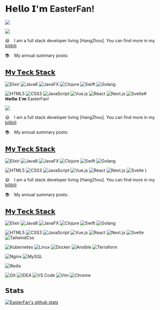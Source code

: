 # 𝗛𝗲𝗹𝗹𝗼 𝗜'𝗺 EasterFan!

![](https://www.credly.com/badges/e0bcf1f1-cf56-4d3a-a0a9-02051c7b44f6/public_url)


![](https://images.credly.com/size/50x50/images/85b9cfc4-257a-4742-878c-4f7ab4a2631b/image.png)


<div data-iframe-width="150" data-iframe-height="270" data-share-badge-id="e0bcf1f1-cf56-4d3a-a0a9-02051c7b44f6" data-share-badge-host="https://www.credly.com"></div>


<script type="text/javascript" async src="//cdn.credly.com/assets/utilities/embed.js"></script>




<!-- [![](https://img.shields.io/badge/--%23000000?style=flat&logo=twitter&logoColor=ffffff)](https://twitter.com/madawei2699)
[![](https://img.shields.io/badge/--%23000000?style=flat&logo=wechat&logoColor=ffffff)](https://img.bmpi.dev/755b406f-43ae-e382-e13c-547116d3e7d5.png)
[![](https://img.shields.io/badge/--%23000000?style=flat&logo=zhihu&logoColor=ffffff)](https://zhuanlan.zhihu.com/improve365)
[![](https://img.shields.io/badge/--%23000000?style=flat&logo=youtube&logoColor=ffffff)](https://www.youtube.com/channel/UCbg-Y24Z1H0nONW-bxgzv6w)
[![](https://img.shields.io/badge/--%23000000?style=flat&logo=tinyletter&logoColor=ffffff)](https://tinyletter.com/bmpi-dev)
[![](https://img.shields.io/badge/--%23000000?style=flat&logo=rss&logoColor=ffffff)](https://www.bmpi.dev/index.xml)
[![](https://img.shields.io/badge/-CPC-%23000000?style=flat&logo=telegram&logoColor=ffffff)](https://t.me/web_cpc)
[![](https://img.shields.io/badge/-BMPI-%23000000?style=flat&logo=telegram&logoColor=ffffff)](https://t.me/bmpi365)
[![](https://img.shields.io/badge/dynamic/json?label=BMPI.dev's%20PV&query=%24.count&url=https%3A%2F%2Fapi.bmpi.dev%2Fpage-views%2Fbmpi-dev-all-page-views%2F
)](https://www.bmpi.dev) -->


<!-- :smiley: ` ` I am a full stack developer living [HangZhou](https://github.com/madawei2699/xian-IT). You can find more in my [blog](https://www.bmpi.dev/). -->


:smiley: ` ` I am a full stack developer living [HangZhou]. You can find more in my [bilibili](https://space.bilibili.com/264190109)


:books: ` ` My annual summary posts:


<!-- * [2022](https://www.bmpi.dev/self/annual-summary/2022/)
* [2021](https://www.bmpi.dev/self/annual-summary/2021/)
* [2020](https://www.bmpi.dev/self/annual-summary/2020/) -->


<!-- :scroll: ` ` Latest Blog Posts -->
<!-- BLOG-POST-LIST:START -->
<!-- - [SQLite的文艺复兴](https://www.bmpi.dev/dev/renaissance-sqlite/) -->
<!-- - [2022亏了多少 # 组合季报&lpar;2022Q4&rpar;](https://www.bmpi.dev/money/passive-income-protfolio/2022q4/) -->
<!-- - [我的2022](https://www.bmpi.dev/self/annual-summary/2022/) -->
<!-- - [AI降临](https://www.bmpi.dev/self/ai-arrival/) -->
<!-- - [构建自己的信息简报](https://www.bmpi.dev/self/use-rss-email-read/) -->
<!-- BLOG-POST-LIST:END -->


## [𝗠𝘆 𝗧𝗲𝗰𝗸 𝗦𝘁𝗮𝗰𝗸](https://www.bmpi.dev/dev/tech-stack-of-side-project/)


![Elixir](https://img.shields.io/badge/-Elixir-%234B275F?style=flat-square&logo=elixir&logoColor=ffffff)
![Java8](https://img.shields.io/badge/-Java8-%23007396?style=flat-square&logo=java8&logoColor=ffffff)
![JavaFX](https://img.shields.io/badge/-Python-%233776AB?style=flat-square&logo=python&logoColor=ffffff)
![Clojure](https://img.shields.io/badge/-Clojure-%235881D8?style=flat-square&logo=clojure&logoColor=ffffff)
![Swift](https://img.shields.io/badge/-Swift-%23FA7343?style=flat-square&logo=swift&logoColor=ffffff)
![Golang](https://img.shields.io/badge/-Golang-%2329BEB0?style=flat-square&logo=go&logoColor=ffffff)


![HTML5](https://img.shields.io/badge/-HTML5-%23E44D27?style=flat-square&logo=html5&logoColor=ffffff)
![CSS3](https://img.shields.io/badge/-CSS3-%231572B6?style=flat-square&logo=css3)
![JavaScript](https://img.shields.io/badge/-JavaScript-%23F7DF1C?style=flat-square&logo=javascript&logoColor=000000&labelColor=%23F7DF1C&color=%23FFCE5A)
![Vue.js](https://img.shields.io/badge/-Vue.js-%234fc08d?style=flat-square&logo=vue-dot-js&logoColor=ffffff)
![React](https://img.shields.io/badge/-React-%2361dafb?style=flat-square&logo=react&logoColor=ffffff)
![Next.js](https://img.shields.io/badge/-Next.js-%23000000?style=flat-square&logo=next-dot-js&logoColor=ffffff)
![Svelte](https:img.shields.io/badge/-Svelte-%23ff3e00?style=flat-square&logo=svelte&logoColor=ffffff)# 𝗛𝗲𝗹𝗹𝗼 𝗜'𝗺 EasterFan!

![](https://www.credly.com/badges/e0bcf1f1-cf56-4d3a-a0a9-02051c7b44f6/public_url   )

<div data-iframe-width="150" data-iframe-height="270" data-share-badge-id="e0bcf1f1-cf56-4d3a-a0a9-02051c7b44f6" data-share-badge-host="https://www.credly.com"></div>

<script type="text/javascript" async src="//cdn.credly.com/assets/utilities/embed.js"></script>


<!-- [![](https://img.shields.io/badge/--%23000000?style=flat&logo=twitter&logoColor=ffffff)](https://twitter.com/madawei2699)
[![](https://img.shields.io/badge/--%23000000?style=flat&logo=wechat&logoColor=ffffff)](https://img.bmpi.dev/755b406f-43ae-e382-e13c-547116d3e7d5.png)
[![](https://img.shields.io/badge/--%23000000?style=flat&logo=zhihu&logoColor=ffffff)](https://zhuanlan.zhihu.com/improve365)
[![](https://img.shields.io/badge/--%23000000?style=flat&logo=youtube&logoColor=ffffff)](https://www.youtube.com/channel/UCbg-Y24Z1H0nONW-bxgzv6w)
[![](https://img.shields.io/badge/--%23000000?style=flat&logo=tinyletter&logoColor=ffffff)](https://tinyletter.com/bmpi-dev)
[![](https://img.shields.io/badge/--%23000000?style=flat&logo=rss&logoColor=ffffff)](https://www.bmpi.dev/index.xml)
[![](https://img.shields.io/badge/-CPC-%23000000?style=flat&logo=telegram&logoColor=ffffff)](https://t.me/web_cpc)
[![](https://img.shields.io/badge/-BMPI-%23000000?style=flat&logo=telegram&logoColor=ffffff)](https://t.me/bmpi365)
[![](https://img.shields.io/badge/dynamic/json?label=BMPI.dev's%20PV&query=%24.count&url=https%3A%2F%2Fapi.bmpi.dev%2Fpage-views%2Fbmpi-dev-all-page-views%2F
)](https://www.bmpi.dev) -->

<!-- :smiley: ` ` I am a full stack developer living [HangZhou](https://github.com/madawei2699/xian-IT). You can find more in my [blog](https://www.bmpi.dev/). -->

:smiley: ` ` I am a full stack developer living [HangZhou]. You can find more in my [bilibili](https://space.bilibili.com/264190109)

:books: ` ` My annual summary posts:

<!-- * [2022](https://www.bmpi.dev/self/annual-summary/2022/)
* [2021](https://www.bmpi.dev/self/annual-summary/2021/)
* [2020](https://www.bmpi.dev/self/annual-summary/2020/) -->

<!-- :scroll: ` ` Latest Blog Posts -->
<!-- BLOG-POST-LIST:START -->
<!-- - [SQLite的文艺复兴](https://www.bmpi.dev/dev/renaissance-sqlite/) -->
<!-- - [2022亏了多少 # 组合季报&lpar;2022Q4&rpar;](https://www.bmpi.dev/money/passive-income-protfolio/2022q4/) -->
<!-- - [我的2022](https://www.bmpi.dev/self/annual-summary/2022/) -->
<!-- - [AI降临](https://www.bmpi.dev/self/ai-arrival/) -->
<!-- - [构建自己的信息简报](https://www.bmpi.dev/self/use-rss-email-read/) -->
<!-- BLOG-POST-LIST:END -->

## [𝗠𝘆 𝗧𝗲𝗰𝗸 𝗦𝘁𝗮𝗰𝗸](https://www.bmpi.dev/dev/tech-stack-of-side-project/)

![Elixir](https://img.shields.io/badge/-Elixir-%234B275F?style=flat-square&logo=elixir&logoColor=ffffff)
![Java8](https://img.shields.io/badge/-Java8-%23007396?style=flat-square&logo=java8&logoColor=ffffff)
![JavaFX](https://img.shields.io/badge/-Python-%233776AB?style=flat-square&logo=python&logoColor=ffffff)
![Clojure](https://img.shields.io/badge/-Clojure-%235881D8?style=flat-square&logo=clojure&logoColor=ffffff)
![Swift](https://img.shields.io/badge/-Swift-%23FA7343?style=flat-square&logo=swift&logoColor=ffffff)
![Golang](https://img.shields.io/badge/-Golang-%2329BEB0?style=flat-square&logo=go&logoColor=ffffff)

![HTML5](https://img.shields.io/badge/-HTML5-%23E44D27?style=flat-square&logo=html5&logoColor=ffffff)
![CSS3](https://img.shields.io/badge/-CSS3-%231572B6?style=flat-square&logo=css3)
![JavaScript](https://img.shields.io/badge/-JavaScript-%23F7DF1C?style=flat-square&logo=javascript&logoColor=000000&labelColor=%23F7DF1C&color=%23FFCE5A)
![Vue.js](https://img.shields.io/badge/-Vue.js-%234fc08d?style=flat-square&logo=vue-dot-js&logoColor=ffffff)
![React](https://img.shields.io/badge/-React-%2361dafb?style=flat-square&logo=react&logoColor=ffffff)
![Next.js](https://img.shields.io/badge/-Next.js-%23000000?style=flat-square&logo=next-dot-js&logoColor=ffffff)
![Svelte](https://img.shields.io/badge/-Svelte-%23ff3e00?style=flat-square&logo=svelte&logoColor=ffffff)
)

<div data-iframe-width="150" data-iframe-height="270" data-share-badge-id="e0bcf1f1-cf56-4d3a-a0a9-02051c7b44f6" data-share-badge-host="https://www.credly.com"></div>

<script type="text/javascript" async src="//cdn.credly.com/assets/utilities/embed.js"></script>


<!-- [![](https://img.shields.io/badge/--%23000000?style=flat&logo=twitter&logoColor=ffffff)](https://twitter.com/madawei2699)
[![](https://img.shields.io/badge/--%23000000?style=flat&logo=wechat&logoColor=ffffff)](https://img.bmpi.dev/755b406f-43ae-e382-e13c-547116d3e7d5.png)
[![](https://img.shields.io/badge/--%23000000?style=flat&logo=zhihu&logoColor=ffffff)](https://zhuanlan.zhihu.com/improve365)
[![](https://img.shields.io/badge/--%23000000?style=flat&logo=youtube&logoColor=ffffff)](https://www.youtube.com/channel/UCbg-Y24Z1H0nONW-bxgzv6w)
[![](https://img.shields.io/badge/--%23000000?style=flat&logo=tinyletter&logoColor=ffffff)](https://tinyletter.com/bmpi-dev)
[![](https://img.shields.io/badge/--%23000000?style=flat&logo=rss&logoColor=ffffff)](https://www.bmpi.dev/index.xml)
[![](https://img.shields.io/badge/-CPC-%23000000?style=flat&logo=telegram&logoColor=ffffff)](https://t.me/web_cpc)
[![](https://img.shields.io/badge/-BMPI-%23000000?style=flat&logo=telegram&logoColor=ffffff)](https://t.me/bmpi365)
[![](https://img.shields.io/badge/dynamic/json?label=BMPI.dev's%20PV&query=%24.count&url=https%3A%2F%2Fapi.bmpi.dev%2Fpage-views%2Fbmpi-dev-all-page-views%2F
)](https://www.bmpi.dev) -->

<!-- :smiley: ` ` I am a full stack developer living [HangZhou](https://github.com/madawei2699/xian-IT). You can find more in my [blog](https://www.bmpi.dev/). -->

:smiley: ` ` I am a full stack developer living [HangZhou]. You can find more in my [bilibili](https://space.bilibili.com/264190109)

:books: ` ` My annual summary posts:

<!-- * [2022](https://www.bmpi.dev/self/annual-summary/2022/)
* [2021](https://www.bmpi.dev/self/annual-summary/2021/)
* [2020](https://www.bmpi.dev/self/annual-summary/2020/) -->

<!-- :scroll: ` ` Latest Blog Posts -->
<!-- BLOG-POST-LIST:START -->
<!-- - [SQLite的文艺复兴](https://www.bmpi.dev/dev/renaissance-sqlite/) -->
<!-- - [2022亏了多少 # 组合季报&lpar;2022Q4&rpar;](https://www.bmpi.dev/money/passive-income-protfolio/2022q4/) -->
<!-- - [我的2022](https://www.bmpi.dev/self/annual-summary/2022/) -->
<!-- - [AI降临](https://www.bmpi.dev/self/ai-arrival/) -->
<!-- - [构建自己的信息简报](https://www.bmpi.dev/self/use-rss-email-read/) -->
<!-- BLOG-POST-LIST:END -->

## [𝗠𝘆 𝗧𝗲𝗰𝗸 𝗦𝘁𝗮𝗰𝗸](https://www.bmpi.dev/dev/tech-stack-of-side-project/)

![Elixir](https://img.shields.io/badge/-Elixir-%234B275F?style=flat-square&logo=elixir&logoColor=ffffff)
![Java8](https://img.shields.io/badge/-Java8-%23007396?style=flat-square&logo=java8&logoColor=ffffff)
![JavaFX](https://img.shields.io/badge/-Python-%233776AB?style=flat-square&logo=python&logoColor=ffffff)
![Clojure](https://img.shields.io/badge/-Clojure-%235881D8?style=flat-square&logo=clojure&logoColor=ffffff)
![Swift](https://img.shields.io/badge/-Swift-%23FA7343?style=flat-square&logo=swift&logoColor=ffffff)
![Golang](https://img.shields.io/badge/-Golang-%2329BEB0?style=flat-square&logo=go&logoColor=ffffff)

![HTML5](https://img.shields.io/badge/-HTML5-%23E44D27?style=flat-square&logo=html5&logoColor=ffffff)
![CSS3](https://img.shields.io/badge/-CSS3-%231572B6?style=flat-square&logo=css3)
![JavaScript](https://img.shields.io/badge/-JavaScript-%23F7DF1C?style=flat-square&logo=javascript&logoColor=000000&labelColor=%23F7DF1C&color=%23FFCE5A)
![Vue.js](https://img.shields.io/badge/-Vue.js-%234fc08d?style=flat-square&logo=vue-dot-js&logoColor=ffffff)
![React](https://img.shields.io/badge/-React-%2361dafb?style=flat-square&logo=react&logoColor=ffffff)
![Next.js](https://img.shields.io/badge/-Next.js-%23000000?style=flat-square&logo=next-dot-js&logoColor=ffffff)
![Svelte](https://img.shields.io/badge/-Svelte-%23ff3e00?style=flat-square&logo=svelte&logoColor=ffffff)
![TailwindCss](https://img.shields.io/badge/-TailwindCss-%2338b2ac?style=flat-square&logo=tailwind-css&logoColor=ffffff)

<!-- ![AWS](https://img.shields.io/badge/-AWS-%23232F3E?style=flat-square&logo=amazon-aws&logoColor=ffffff)
![Azure](https://img.shields.io/badge/-Azure-%230089d6?style=flat-square&logo=microsoft-azure&logoColor=ffffff)
![Vercel](https://img.shields.io/badge/-Vercel-%23000000?style=flat-square&logo=vercel&logoColor=ffffff)
![Netlify](https://img.shields.io/badge/-Netlify-%2300C7B7?style=flat-square&logo=netlify&logoColor=ffffff) -->

![Kubernetes](https://img.shields.io/badge/-Kubernetes-%23326ce5?style=flat-square&logo=kubernetes&logoColor=ffffff)
![Linux](https://img.shields.io/badge/-Linux-%23FCC624?style=flat-square&logo=linux&logoColor=%23ffffff)
![Docker](https://img.shields.io/badge/-Docker-%232496ED?style=flat-square&logo=docker&logoColor=ffffff)
![Ansible](https://img.shields.io/badge/-Ansible-%23EE0000?style=flat-square&logo=ansible&logoColor=ffffff)
![Terraform](https://img.shields.io/badge/-Terraform-%23623CE4?style=flat-square&logo=terraform&logoColor=ffffff)
<!-- ![Serverless](https://img.shields.io/badge/-Serverless-%23FD5750?style=flat-square&logo=serverless&logoColor=ffffff) -->
<!-- ![GitHub Actions](https://img.shields.io/badge/-GitHub%20Actions-%232088FF?style=flat-square&logo=github-actions&logoColor=ffffff) -->

![Nginx](https://img.shields.io/badge/-Nginx-%23269539?style=flat-square&logo=nginx&logoColor=ffffff)
![MySQL](https://img.shields.io/badge/-MySQL-%234479A1?style=flat-square&logo=mysql&logoColor=ffffff)
<!-- ![PostgreSQL](https://img.shields.io/badge/-PostgreSQL-%23336791?style=flat-square&logo=postgresql&logoColor=ffffff) -->
<!-- ![MongoDB](https://img.shields.io/badge/-MongoDB-%2347A248?style=flat-square&logo=mongodb&logoColor=ffffff) -->
![Redis](https://img.shields.io/badge/-Redis-%23DC382D?style=flat-square&logo=redis&logoColor=ffffff)
<!-- ![Elasticsearch](https://img.shields.io/badge/-Elasticsearch-%23005571?style=flat-square&logo=elasticsearch&logoColor=ffffff) -->

![Git](https://img.shields.io/badge/-Git-%23F05032?style=flat-square&logo=git&logoColor=%23ffffff)
![IDEA](https://img.shields.io/badge/-IDEA-%23000000?style=flat-square&logo=IntelliJ-IDEA&logoColor=%23ffffff)
![VS Code](https://img.shields.io/badge/-VSCode-%23007ACC?style=flat-square&logo=visual-studio-code&logoColor=%23ffffff)
![Vim](https://img.shields.io/badge/-Vim-%23019733?style=flat-square&logo=vim&logoColor=%23ffffff)
![Chrome](https://img.shields.io/badge/-Chrome-%234285F4?style=flat-square&logo=google-chrome&logoColor=%23ffffff)

<!-- ![Google SEO](https://img.shields.io/badge/-Google%20SEO-%234285F4?style=flat-square&logo=google&logoColor=ffffff)
![Google Analytics](https://img.shields.io/badge/-Google%20Analytics-%23E37400?style=flat-square&logo=google-analytics&logoColor=ffffff)
![Google Adsense](https://img.shields.io/badge/-Google%20Adsense-%234285F4?style=flat-square&logo=google-adsense&logoColor=ffffff)
![Google Ads](https://img.shields.io/badge/-Google%20Ads-%234285F4?style=flat-square&logo=google-ads&logoColor=ffffff) -->


## 𝗦𝘁𝗮𝘁𝘀

<!-- [![EasterFan's github stats](https://github-readme-stats-gray-kappa.vercel.app/api?username=easterfan&count_private=true&show_icons=true)](https://www.bmpi.dev) -->

[![EasterFan's github stats](https://github-readme-stats-gray-kappa.vercel.app/api?username=easterfan&count_private=true&show_icons=true)](https://space.bilibili.com/264190109)


